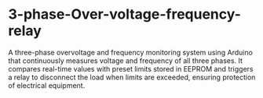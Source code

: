 # 3-phase-Over-voltage-frequency-relay
A three-phase overvoltage and frequency monitoring system using Arduino that continuously measures voltage and frequency of all three phases. It compares real-time values with preset limits stored in EEPROM and triggers a relay to disconnect the load when limits are exceeded, ensuring protection of electrical equipment.
